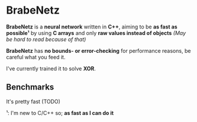 # BrabeNetz
**BrabeNetz** is a **neural network** written in **C++**, aiming to be **as fast as possible¹** by using **C arrays** and only **raw values instead of objects** _(May be hard to read because of that)_

**BrabeNetz** has **no bounds- or error-checking** for performance reasons, be careful what you feed it.

I've currently trained it to solve **XOR**.

## Benchmarks
It's pretty fast (TODO)


¹: I'm new to C/C++ so; **as fast as I can do it**
